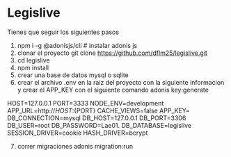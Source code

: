 # Legislive

Tienes que seguir los siguientes pasos

1. npm i -g @adonisjs/cli # instalar adonis js
2. clonar el proyecto git clone https://github.com/dflm25/legislive.git
3. cd legislive
4. npm install
5. crear una base de datos mysql o sqlite
6. crear el archivo .env en la raiz del proyecto con la siguiente informacion y crear el APP_KEY con el siguiente comando adonis key:generate

HOST=127.0.0.1
PORT=3333
NODE_ENV=development
APP_URL=http://${HOST}:${PORT}
CACHE_VIEWS=false
APP_KEY=
DB_CONNECTION=mysql
DB_HOST=127.0.0.1
DB_PORT=3306
DB_USER=root
DB_PASSWORD=Lae01.
DB_DATABASE=legislive
SESSION_DRIVER=cookie
HASH_DRIVER=bcrypt


7. correr migraciones adonis migration:run

